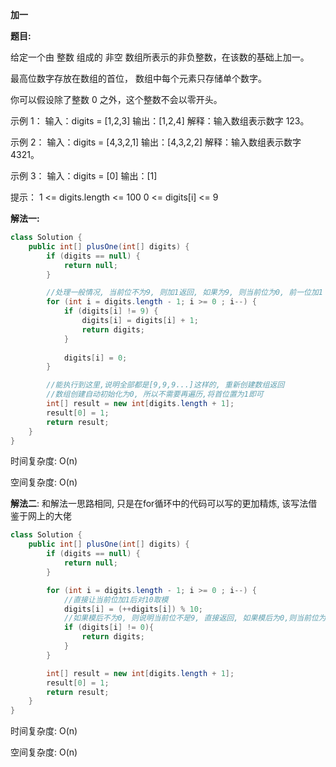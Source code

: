 **加一**



**题目:**

给定一个由 整数 组成的 非空 数组所表示的非负整数，在该数的基础上加一。 

最高位数字存放在数组的首位， 数组中每个元素只存储单个数字。 

你可以假设除了整数 0 之外，这个整数不会以零开头。 

示例 1： 
输入：digits = [1,2,3]
输出：[1,2,4]
解释：输入数组表示数字 123。

示例 2： 
输入：digits = [4,3,2,1]
输出：[4,3,2,2]
解释：输入数组表示数字 4321。


示例 3： 
输入：digits = [0]
输出：[1]

 提示： 
 1 <= digits.length <= 100 
 0 <= digits[i] <= 9 



**解法一:** 

```java
class Solution {
    public int[] plusOne(int[] digits) {
        if (digits == null) {
            return null;
        }

        //处理一般情况, 当前位不为9, 则加1返回, 如果为9, 则当前位为0, 前一位加1
        for (int i = digits.length - 1; i >= 0 ; i--) {
            if (digits[i] != 9) {
                digits[i] = digits[i] + 1;
                return digits;
            } 
                
            digits[i] = 0;
        }

        //能执行到这里,说明全部都是[9,9,9...]这样的, 重新创建数组返回
        //数组创建自动初始化为0, 所以不需要再遍历,将首位置为1即可
        int[] result = new int[digits.length + 1];
        result[0] = 1;
        return result;
    }
}
```

时间复杂度: O(n)

空间复杂度: O(n)



**解法二**: 和解法一思路相同, 只是在for循环中的代码可以写的更加精炼, 该写法借鉴于网上的大佬

```java
class Solution {
    public int[] plusOne(int[] digits) {
        if (digits == null) {
            return null;
        }

        for (int i = digits.length - 1; i >= 0 ; i--) {
            //直接让当前位加1后对10取模
            digits[i] = (++digits[i]) % 10;
            //如果模后不为0, 则说明当前位不是9, 直接返回, 如果模后为0,则当前位为9,前一位加一
            if (digits[i] != 0){
                return digits;
            }
        }

        int[] result = new int[digits.length + 1];
        result[0] = 1;
        return result;
    }
}
```

时间复杂度: O(n)

空间复杂度: O(n)